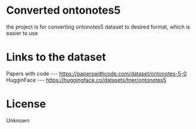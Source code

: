 # Converted ontonotes5 
the project is for converting ontonotes5 dataset to desired format, which is easier to use

# Links to the dataset
Papers with code ---
https://paperswithcode.com/dataset/ontonotes-5-0
HugginFace ---
https://huggingface.co/datasets/tner/ontonotes5

# License 
Unknown
